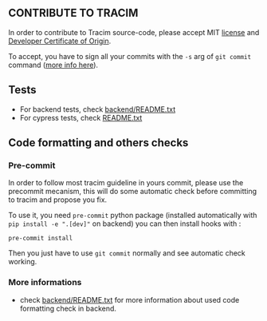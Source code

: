 ## CONTRIBUTE TO TRACIM

In order to contribute to Tracim source-code, please accept MIT [license](./LICENSE) and [Developer Certificate of Origin](./DCO).

To accept, you have to sign all your commits with the `-s` arg of `git commit` command ([more info here](https://git-scm.com/docs/git-commit#git-commit--s)).

## Tests

- For backend tests, check [backend/README.txt]('./backend/README.txt)
- For cypress tests, check [README.txt]('./README.txt')

## Code formatting and others checks

### Pre-commit
In order to follow most tracim guideline in yours commit, please use the precommit mecanism, this
will do some automatic check before committing to tracim and propose you fix.

To use it, you need `pre-commit` python package (installed automatically with `pip install -e ".[dev]"` on backend)
you can then install hooks with :

    pre-commit install

Then you just have to use `git commit` normally and see automatic check working.

### More informations
- check [backend/README.txt]('./backend/README.txt) for more information about used code
formatting check in backend.
